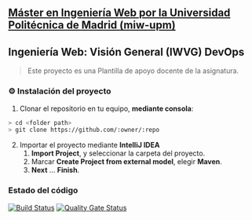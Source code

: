 ## [Máster en Ingeniería Web por la Universidad Politécnica de Madrid (miw-upm)](http://miw.etsisi.upm.es)
## Ingeniería Web: Visión General (IWVG) DevOps
> Este proyecto es una Plantilla de apoyo docente de la asignatura.

### :gear: Instalación del proyecto
1. Clonar el repositorio en tu equipo, **mediante consola**:
```sh
> cd <folder path>
> git clone https://github.com/:owner/:repo
```
2. Importar el proyecto mediante **IntelliJ IDEA**
   1. **Import Project**, y seleccionar la carpeta del proyecto.
   1. Marcar **Create Project from external model**, elegir **Maven**.
   1. **Next** … **Finish**.
   
 ### Estado del código
 [![Build Status](https://travis-ci.org/sevenman7/iwvg-devops-manuel-martin.svg?branch=develop)](https://travis-ci.org/sevenman7/iwvg-devops-manuel-martin)
 [![Quality Gate Status](https://sonarcloud.io/api/project_badges/measure?project=es.upm.miw%3Aiwvg-devops-manuel-martin&metric=alert_status)](https://sonarcloud.io/dashboard?id=es.upm.miw%3Aiwvg-devops-manuel-martin)